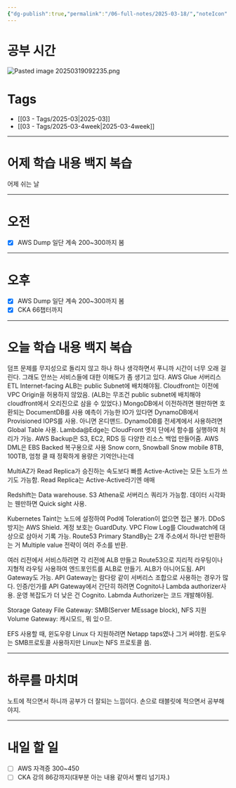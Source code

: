 ```yaml
---
{"dg-publish":true,"permalink":"/06-full-notes/2025-03-18/","noteIcon":""}
---
```


# 공부 시간
![Pasted image 20250319092235.png](/img/user/image/Pasted%20image%2020250319092235.png)

# Tags
- [[03 - Tags/2025-03\|2025-03]]
- [[03 - Tags/2025-03-4week\|2025-03-4week]]

---
# 어제 학습 내용 백지 복습
어제 쉬는 날

---
# 오전
- [x] AWS Dump 일단 계속 200~300까지 봄
---
# 오후
- [x] AWS Dump 일단 계속 200~300까지 봄
- [x] CKA 66챕터까지
---
# 오늘 학습 내용 백지 복습
덤프 문제를 무지성으로 돌리지 않고 하나 하나 생각하면서 푸니까 시간이 너무 오래 걸린다.
그래도 안쓰는 서비스들에 대한 이해도가 좀 생기고 있다.
AWS Glue 서버리스 ETL
Internet-facing ALB는 public Subnet에 배치해야됨.
Cloudfront는 이전에 VPC Origin을 허용하지 않았음. (ALB는 무조건 public subnet에 배치해야 cloudfront에서 오리진으로 삼을 수 있었다.)
MongoDB에서 이전하려면 웬만하면 호환되는 DocumentDB를 사용
예측이 가능한 IO가 있다면 DynamoDB에서 Provisioned IOPS를 사용. 아니면 온디맨드.
DynamoDB를 전세계에서 사용하려면 Global Table 사용.
Lambda@Edge는 CloudFront 엣지 단에서 함수를 실행하여 처리가 가능.
AWS Backup은 S3, EC2, RDS 등 다양한 리소스 백업 만들어줌.
AWS DML은 EBS Backed 복구용으로 사용
Snow corn, Snowball Snow mobile
8TB, 100TB, 엄청 클 때 정확하게 용량은 기억안나는데 

MultiAZ가 Read Replica가 승진하는 속도보다 빠름
Active-Active는 모든 노드가 쓰기도 가능함.
Read Replica는 Active-Active라기엔 애매

Redshift는 Data warehouse.
S3 Athena로 서버리스 쿼리가 가능함.
데이터 시각화는 웬만하면 Quick sight 사용.

Kubernetes Taint는 노드에 설정하여 Pod에 Toleration이 없으면 접근 불가.
DDoS 방지는 AWS Shield.
계정 보호는 GuardDuty.
VPC Flow Log를 Cloudwatch에 대상으로 삼아서 기록 가능.
Route53 Primary StandBy는 2개 주소에서 하나만 반환하는 거
Multiple value 전략이 여러 주소를 반환.

여러 리전에서 서비스하려면 각 리전에 ALB 만들고 Route53으로 지리적 라우팅이나 지형적 라우팅 사용하여 엔드포인트를 ALB로 만들기. ALB가 아니어도됨. API Gateway도 가능.
API Gateway는 람다랑 같이 서버리스 조합으로 사용하는 경우가 많다.
인증/인가를 API Gateway에서 간단히 하려면 Cognito나 Lambda authorizer사용. 운영 복잡도가 더 낮은 건 Cognito. Labmda Authorizer는 코드 개발해야됨.

Storage Gateay
File Gateway: SMB(Server MEssage block), NFS 지원
Volume Gateway: 캐시모드, 뭐 있ㅇ므.

EFS 사용할 때, 윈도우랑 Linux 다 지원하려면 Netapp taps였나 그거 써야함.
윈도우는 SMB프로토콜 사용하지만 Linux는 NFS 프로토콜 씀.

---
# 하루를 마치며
노트에 적으면서 하니까 공부가 더 잘되는 느낌이다. 손으로 태블릿에 적으면서 공부해야지.

---
# 내일 할 일
- [ ] AWS 자격증 300~450
- [ ] CKA 강의 86강까지(대부분 아는 내용 같아서 빨리 넘기자.)